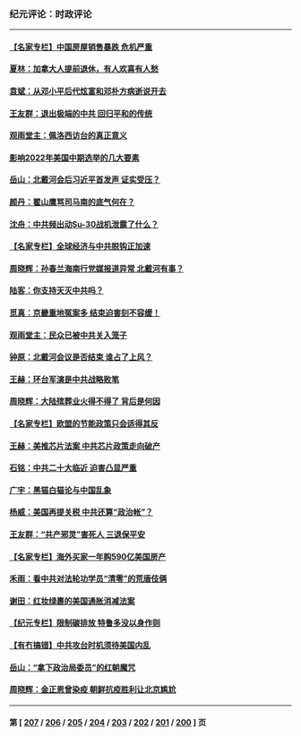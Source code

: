 ### 纪元评论：时政评论
---
#### [【名家专栏】中国房屋销售暴跌 危机严重](../../pages/nsc1025/n13803785.md) 
#### [夏林：加拿大人提前退休，有人欢喜有人愁](../../pages/nsc1025/n13803860.md) 
#### [袁斌：从邓小平后代炫富和邓朴方病逝说开去](../../pages/nsc1025/n13803520.md) 
#### [王友群：退出极端的中共 回归平和的传统](../../pages/nsc1025/n13803234.md) 
#### [观雨堂主：佩洛西访台的真正意义](../../pages/nsc1025/n13803062.md) 
#### [影响2022年美国中期选举的几大要素](../../pages/nsc1025/n13802590.md) 
#### [岳山：北戴河会后习近平首发声 证实受压？](../../pages/nsc1025/n13802942.md) 
#### [颜丹：翟山鹰骂司马南的底气何在？](../../pages/nsc1025/n13802558.md) 
#### [沈舟：中共频出动Su-30战机泄露了什么？](../../pages/nsc1025/n13802628.md) 
#### [【名家专栏】全球经济与中共脱钩正加速](../../pages/nsc1025/n13802363.md) 
#### [周晓辉：孙春兰海南行党媒报道异常 北戴河有事？](../../pages/nsc1025/n13802581.md) 
#### [陆客：你支持天灭中共吗？](../../pages/nsc1025/n13802257.md) 
#### [觅真：京畿重地冤案多 结束迫害刻不容缓！](../../pages/nsc1025/n13802230.md) 
#### [观雨堂主：民众已被中共关入笼子](../../pages/nsc1025/n13802201.md) 
#### [钟原：北戴河会议是否结束 谁占了上风？](../../pages/nsc1025/n13802119.md) 
#### [王赫：环台军演是中共战略败笔](../../pages/nsc1025/n13801726.md) 
#### [周晓辉：大陆殡葬业火得不得了 背后是何因](../../pages/nsc1025/n13801969.md) 
#### [【名家专栏】欧盟的节能政策只会适得其反](../../pages/nsc1025/n13801118.md) 
#### [王赫：美推芯片法案 中共芯片政策走向破产](../../pages/nsc1025/n13801025.md) 
#### [石铭：中共二十大临近 迫害凸显严重](../../pages/nsc1025/n13800931.md) 
#### [广宇：黑猫白猫论与中国乱象](../../pages/nsc1025/n13800888.md) 
#### [杨威：美国再提关税 中共还算“政治帐”？](../../pages/nsc1025/n13800728.md) 
#### [王友群：“共产邪灵”害死人 三退保平安](../../pages/nsc1025/n13800621.md) 
#### [【名家专栏】海外买家一年购590亿美国房产](../../pages/nsc1025/n13800325.md) 
#### [禾雨：看中共对法轮功学员“清零”的荒唐伎俩](../../pages/nsc1025/n13800624.md) 
#### [谢田：红妆绿裹的美国通胀消减法案](../../pages/nsc1025/n13800476.md) 
#### [【纪元专栏】限制碳排放 特鲁多没以身作则](../../pages/nsc1025/n13800527.md) 
#### [【有冇搞错】中共攻台时机须待美国内乱](../../pages/nsc1025/n13800361.md) 
#### [岳山：“拿下政治局委员”的红朝魔咒](../../pages/nsc1025/n13800177.md) 
#### [周晓辉：金正恩曾染疫 朝鲜抗疫胜利让北京尴尬](../../pages/nsc1025/n13800303.md) 

---
#### 第 [ [207](./207.md) / [206](./206.md) / [205](./205.md) / [204](./204.md) / [203](./203.md) / [202](./202.md) / [201](./201.md) / [200](./200.md) ] 页
